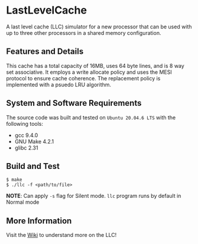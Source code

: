# LastLevelCache
A last level cache (LLC) simulator for a new processor that can be used with up
to three other processors in a shared memory configuration.

## Features and Details 
This cache has a total capacity of 16MB, uses 64 byte lines, and is 8 way set
associative. It employs a write allocate policy and uses the MESI protocol to
ensure cache coherence. The replacement policy is implemented with a psuedo LRU
algorithm.


## System and Software Requirements
The source code was built and tested on `Ubuntu 20.04.6 LTS` with the following tools:
* gcc 9.4.0
* GNU Make 4.2.1
* glibc 2.31

## Build and Test
```console
$ make
$ ./llc -f <path/to/file>
```
**NOTE**: Can apply `-s` flag for Silent mode. `llc` program runs by default in
Normal mode

## More Information
Visit the [Wiki](https://github.com/CompileMyLife/LastLevelCache/wiki) to understand more on the LLC!
